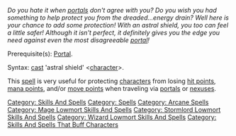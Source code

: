 *Do you hate it when [portals](Portals "wikilink") don't agree with you?
Do you wish you had something to help protect you from the
dreaded...energy drain? Well here is your chance to add some protection!
With an astral shield, you too can feel a little safer! Although it
isn't perfect, it definitely gives you the edge you need against even
the most disagreeable [portal](Portals "wikilink")!*

Prerequisite(s): [Portal](Portal "wikilink").

Syntax: [cast](Cast "wikilink") 'astral shield'
\<[character](:Category:_Characters "wikilink")\>.

This [spell](:Category:_Spells "wikilink") is very useful for protecting
[characters](:Category:_Characters "wikilink") from losing [hit
points](Hit_Points "wikilink"), [mana points](Mana_Points "wikilink"),
and/or [move points](Move_Points "wikilink") when traveling via
[portals](Portals "wikilink") or [nexuses](Nexuses "wikilink").

[Category: Skills And Spells](Category:_Skills_And_Spells "wikilink")
[Category: Spells](Category:_Spells "wikilink") [Category: Arcane
Spells](Category:_Arcane_Spells "wikilink") [Category: Mage Lowmort
Skills And Spells](Category:_Mage_Lowmort_Skills_And_Spells "wikilink")
[Category: Stormlord Lowmort Skills And
Spells](Category:_Stormlord_Lowmort_Skills_And_Spells "wikilink")
[Category: Wizard Lowmort Skills And
Spells](Category:_Wizard_Lowmort_Skills_And_Spells "wikilink")
[Category: Skills And Spells That Buff
Characters](Category:_Skills_And_Spells_That_Buff_Characters "wikilink")
